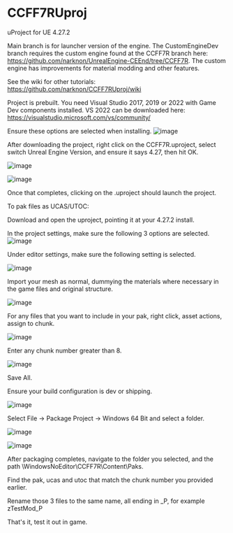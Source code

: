 # CCFF7RUproj

uProject for UE 4.27.2

Main branch is for launcher version of the engine.  The CustomEngineDev branch requires the custom engine found at the CCFF7R branch here: https://github.com/narknon/UnrealEngine-CEEnd/tree/CCFF7R.  The custom engine has improvements for material modding and other features.

See the wiki for other tutorials: https://github.com/narknon/CCFF7RUproj/wiki

Project is prebuilt.  You need Visual Studio 2017, 2019 or 2022 with Game Dev components installed.  VS 2022 can be downloaded here: https://visualstudio.microsoft.com/vs/community/

Ensure these options are selected when installing.  ![image](https://user-images.githubusercontent.com/73571427/209239744-7707f454-788c-408f-8eab-7460281a7644.png)


After downloading the project, right click on the CCFF7R.uproject, select switch Unreal Engine Version, and ensure it says 4.27, then hit OK.

![image](https://user-images.githubusercontent.com/73571427/209239849-32f5e88d-e427-47e2-aea8-626d65f9aaa5.png)

![image](https://user-images.githubusercontent.com/73571427/209239863-e54bc5de-ef39-473f-9441-d9dde8c4f48a.png)

Once that completes, clicking on the .uproject should launch the project.



To pak files as UCAS/UTOC:

Download and open the uproject, pointing it at your 4.27.2 install.

In the project settings, make sure the following 3 options are selected.
![image](https://user-images.githubusercontent.com/73571427/209052034-97e8143a-7e8d-4e80-8734-d275b2ced444.png)


Under editor settings, make sure the following setting is selected.  

![image](https://user-images.githubusercontent.com/73571427/209052077-27bcdd65-60f4-445d-8513-c599ffb8c370.png)


Import your mesh as normal, dummying the materials where necessary in the game files and original structure.

![image](https://user-images.githubusercontent.com/73571427/209052127-8c910997-d6d9-4652-8888-7be270db0a70.png)


For any files that you want to include in your pak, right click, asset actions, assign to chunk.

![image](https://user-images.githubusercontent.com/73571427/209052167-379b1100-3b49-4ef4-9bfe-874c03e8bc79.png)

Enter any chunk number greater than 8.

![image](https://user-images.githubusercontent.com/73571427/209052261-39b7ca43-d49b-4bea-9bd3-7e6a86526f9f.png)

Save All.

Ensure your build configuration is dev or shipping.

![image](https://user-images.githubusercontent.com/73571427/209052298-cb50869f-50c3-4915-a4ec-5df8420a980e.png)


Select File -> Package Project -> Windows 64 Bit and select a folder.

![image](https://user-images.githubusercontent.com/73571427/209052332-86110948-0ca1-4425-9b9d-d87d607eea6e.png)


![image](https://user-images.githubusercontent.com/73571427/209052344-cfd7f753-b271-482e-8b50-d59fac7c301c.png)


After packaging completes, navigate to the folder you selected, and the path \WindowsNoEditor\CCFF7R\Content\Paks.

Find the pak, ucas and utoc that match the chunk number you provided earlier.

Rename those 3 files to the same name, all ending in _P, for example zTestMod_P

That's it, test it out in game.



